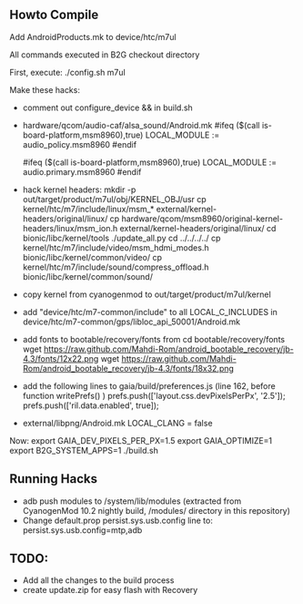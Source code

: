 Howto Compile
-------------
Add AndroidProducts.mk to device/htc/m7ul

All commands executed in B2G checkout directory

First, execute:
./config.sh m7ul

Make these hacks:
* comment out configure_device && in build.sh

* hardware/qcom/audio-caf/alsa_sound/Android.mk 
    #ifeq ($(call is-board-platform,msm8960),true)
    LOCAL_MODULE := audio_policy.msm8960
    #endif

    #ifeq ($(call is-board-platform,msm8960),true)
    LOCAL_MODULE := audio.primary.msm8960
    #endif

* hack kernel headers:
    mkdir -p out/target/product/m7ul/obj/KERNEL_OBJ/usr
    cp kernel/htc/m7/include/linux/msm_* external/kernel-headers/original/linux/
    cp hardware/qcom/msm8960/original-kernel-headers/linux/msm_ion.h external/kernel-headers/original/linux/
    cd bionic/libc/kernel/tools
    ./update_all.py
    cd ../../../../
    cp kernel/htc/m7/include/video/msm_hdmi_modes.h bionic/libc/kernel/common/video/
    cp kernel/htc/m7/include/sound/compress_offload.h bionic/libc/kernel/common/sound/
* copy kernel from cyanogenmod to out/target/product/m7ul/kernel

* add "device/htc/m7-common/include" to all LOCAL_C_INCLUDES in device/htc/m7-common/gps/libloc_api_50001/Android.mk

* add fonts to bootable/recovery/fonts from
   cd bootable/recovery/fonts
   wget https://raw.github.com/Mahdi-Rom/android_bootable_recovery/jb-4.3/fonts/12x22.png
   wget https://raw.github.com/Mahdi-Rom/android_bootable_recovery/jb-4.3/fonts/18x32.png

* add the following lines to gaia/build/preferences.js (line 162, before function writePrefs() )
  prefs.push(['layout.css.devPixelsPerPx', '2.5']);
  prefs.push(['ril.data.enabled', true]);

* external/libpng/Android.mk LOCAL_CLANG = false

Now:
export GAIA_DEV_PIXELS_PER_PX=1.5
export GAIA_OPTIMIZE=1
export B2G_SYSTEM_APPS=1
./build.sh

Running Hacks
-------------
* adb push modules to /system/lib/modules (extracted from CyanogenMod 10.2 nightly build, /modules/ directory in this repository)
* Change default.prop persist.sys.usb.config line to: persist.sys.usb.config=mtp,adb

TODO:
-----
* Add all the changes to the build process
* create update.zip for easy flash with Recovery



